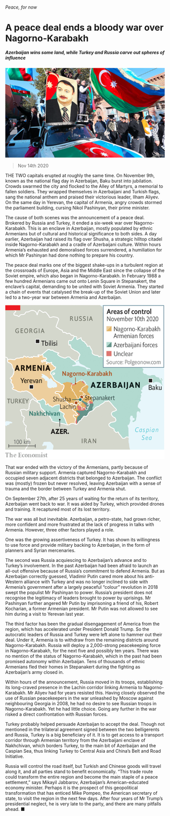 ###### Peace, for now

# A peace deal ends a bloody war over Nagorno-Karabakh 

##### Azerbaijan wins some land, while Turkey and Russia carve out spheres of influence 

![image](images/20201114_EUP003_1.jpg) 

> Nov 14th 2020 

THE TWO capitals erupted at roughly the same time. On November 9th, known as the national flag day in Azerbaijan, Baku burst into jubilation. Crowds swarmed the city and flocked to the Alley of Martyrs, a memorial to fallen soldiers. They wrapped themselves in Azerbaijani and Turkish flags, sang the national anthem and praised their victorious leader, Ilham Aliyev. On the same day in Yerevan, the capital of Armenia, angry crowds stormed the parliament building, cursing Nikol Pashinyan, their prime minister.

The cause of both scenes was the announcement of a peace deal. Brokered by Russia and Turkey, it ended a six-week war over Nagorno-Karabakh. This is an enclave in Azerbaijan, mostly populated by ethnic Armenians but of cultural and historical significance to both sides. A day earlier, Azerbaijan had raised its flag over Shusha, a strategic hilltop citadel inside Nagorno-Karabakh and a cradle of Azerbaijani culture. Within hours Armenia’s exhausted and demoralised forces surrendered, a humiliation for which Mr Pashinyan had done nothing to prepare his country.


The peace deal marks one of the biggest shake-ups in a turbulent region at the crossroads of Europe, Asia and the Middle East since the collapse of the Soviet empire, which also began in Nagorno-Karabakh. In February 1988 a few hundred Armenians came out onto Lenin Square in Stepanakert, the enclave’s capital, demanding to be united with Soviet Armenia. They started a chain of events that catalysed the break-up of the Soviet Union and later led to a two-year war between Armenia and Azerbaijan.

![image](images/20201114_EUM919_0.png) 


That war ended with the victory of the Armenians, partly because of Russian military support. Armenia captured Nagorno-Karabakh and occupied seven adjacent districts that belonged to Azerbaijan. The conflict was (mostly) frozen but never resolved, leaving Azerbaijan with a sense of trauma and the border between Turkey and Armenia shut.

On September 27th, after 25 years of waiting for the return of its territory, Azerbaijan went back to war. It was aided by Turkey, which provided drones and training. It recaptured most of its lost territory.

The war was all but inevitable. Azerbaijan, a petro-state, had grown richer, more confident and more frustrated at the lack of progress in talks with Armenia. However, three other factors played a role.

One was the growing assertiveness of Turkey. It has shown its willingness to use force and provide military backing to Azerbaijan, in the form of planners and Syrian mercenaries.

The second was Russia acquiescing to Azerbaijan’s advance and to Turkey’s involvement. In the past Azerbaijan had been afraid to launch an all-out offensive because of Russia’s commitment to defend Armenia. But as Azerbaijan correctly guessed, Vladimir Putin cared more about his anti-Western alliance with Turkey and was no longer inclined to side with Armenia’s government after a largely peaceful “colour” revolution in 2018 swept the populist Mr Pashinyan to power. Russia’s president does not recognise the legitimacy of leaders brought to power by uprisings. Mr Pashinyan further angered Mr Putin by imprisoning a friend of his, Robert Kocharian, a former Armenian president. Mr Putin was not allowed to see him during a visit to Yerevan last year.

The third factor has been the gradual disengagement of America from the region, which has accelerated under President Donald Trump. So the autocratic leaders of Russia and Turkey were left alone to hammer out their deal. Under it, Armenia is to withdraw from the remaining districts around Nagorno-Karabakh. Russia will deploy a 2,000-strong peacekeeping force in Nagorno-Karabakh, for the next five and possibly ten years. There was no mention of the status of Nagorno-Karabakh, which in the past had been promised autonomy within Azerbaijan. Tens of thousands of ethnic Armenians fled their homes in Stepanakert during the fighting as Azerbaijan’s army closed in.

Within hours of the announcement, Russia moved in its troops, establishing its long-craved presence in the Lachin corridor linking Armenia to Nagorno-Karabakh. Mr Aliyev had for years resisted this. Having closely observed the use of Russian peacekeepers in the war unleashed by Moscow against neighbouring Georgia in 2008, he had no desire to see Russian troops in Nagorno-Karabakh. Yet he had little choice. Going any further in the war risked a direct confrontation with Russian forces.

Turkey probably helped persuade Azerbaijan to accept the deal. Though not mentioned in the trilateral agreement signed between the two belligerents and Russia, Turkey is a big beneficiary of it. It is to get access to a transport corridor through Armenian territory from the Azerbaijani enclave of Nakhchivan, which borders Turkey, to the main bit of Azerbaijan and the Caspian Sea, thus linking Turkey to Central Asia and China’s Belt and Road Initiative.

Russia will control the road itself, but Turkish and Chinese goods will travel along it, and all parties stand to benefit economically. “This trade route could transform the entire region and become the main staple of a peace settlement,” says Mikayil Jabbarov, Azerbaijan’s American-educated economy minister. Perhaps it is the prospect of this geopolitical transformation that has enticed Mike Pompeo, the American secretary of state, to visit the region in the next few days. After four years of Mr Trump’s presidential neglect, he is very late to the party, and there are many pitfalls ahead. ■

